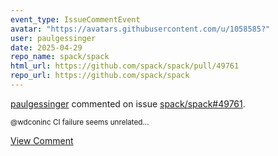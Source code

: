 ```yaml
---
event_type: IssueCommentEvent
avatar: "https://avatars.githubusercontent.com/u/1058585?"
user: paulgessinger
date: 2025-04-29
repo_name: spack/spack
html_url: https://github.com/spack/spack/pull/49761
repo_url: https://github.com/spack/spack
---
```


<a href='https://github.com/paulgessinger' target='_blank'>paulgessinger</a> commented on issue <a href='https://github.com/spack/spack/pull/49761' target='_blank'>spack/spack#49761</a>.

<small>@wdconinc CI failure seems unrelated...</small>

<a href='https://github.com/spack/spack/pull/49761' target='_blank'>View Comment</a>